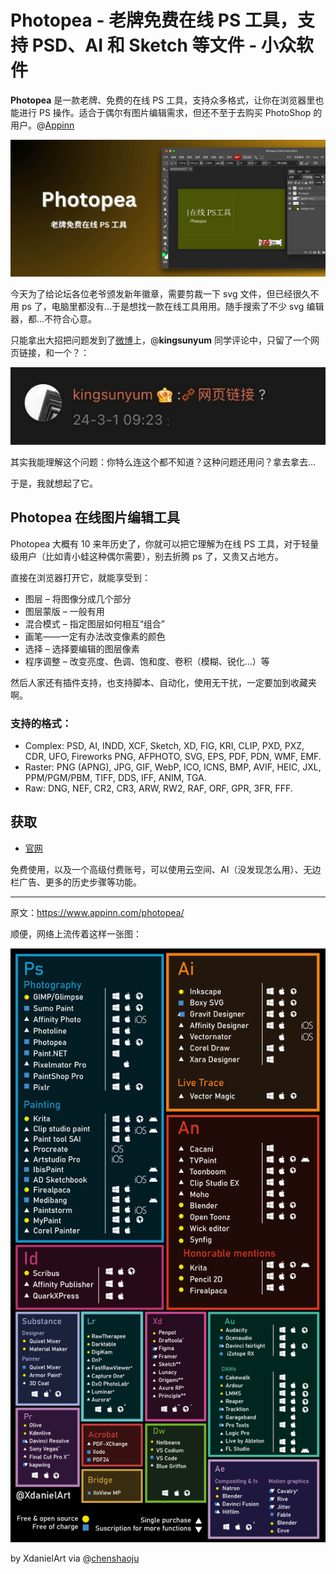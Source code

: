 

# Photopea - 老牌免费在线 PS 工具，支持 PSD、AI 和 Sketch 等文件 - 小众软件

**Photopea** 是一款老牌、免费的在线 PS 工具，支持众多格式，让你在浏览器里也能进行 PS 操作。适合于偶尔有图片编辑需求，但还不至于去购买 PhotoShop 的用户。@[Appinn](https://www.appinn.com/photopea/)

![Photopea - 老牌免费在线 PS 工具，支持 PSD、AI 和 Sketch 等文件](assets/1709271350-74c23c92f2b1b4e00a49bc23a03b1806.jpg "Photopea - 老牌免费在线 PS 工具，支持 PSD、AI 和 Sketch 等文件 1")

今天为了给论坛各位老爷颁发新年徽章，需要剪裁一下 svg 文件，但已经很久不用 ps 了，电脑里都没有…于是想找一款在线工具用用。随手搜索了不少 svg 编辑器，都…不符合心意。

只能拿出大招把问题发到了[微博](https://weibo.com/1684197391/O2XdlBxtY)上，@**kingsunyum** 同学评论中，只留了一个网页链接，和一个？：

![Photopea - 老牌免费在线 PS 工具，支持 PSD、AI 和 Sketch 等文件 1](assets/1709271350-4454ec92736fdde4b27001f6be668b29.jpg "Photopea - 老牌免费在线 PS 工具，支持 PSD、AI 和 Sketch 等文件 2")

其实我能理解这个问题：你特么连这个都不知道？这种问题还用问？拿去拿去…

于是，我就想起了它。

## Photopea 在线图片编辑工具

Photopea 大概有 10 来年历史了，你就可以把它理解为在线 PS 工具，对于轻量级用户（比如青小蛙这种偶尔需要），别去折腾 ps 了，又贵又占地方。

直接在浏览器打开它，就能享受到：

-   图层 – 将图像分成几个部分
-   图层蒙版 – 一般有用
-   混合模式 – 指定图层如何相互“组合”
-   画笔——一定有办法改变像素的颜色
-   选择 – 选择要编辑的图层像素
-   程序调整 – 改变亮度、色调、饱和度、卷积（模糊、锐化…）等

然后人家还有插件支持，也支持脚本、自动化，使用无干扰，一定要加到收藏夹啊。

### 支持的格式：[](https://github.com/photopea/photopea#supported-formats)

-   Complex: PSD, AI, INDD, XCF, Sketch, XD, FIG, KRI, CLIP, PXD, PXZ, CDR, UFO, Fireworks PNG, AFPHOTO, SVG, EPS, PDF, PDN, WMF, EMF.
-   Raster: PNG (APNG), JPG, GIF, WebP, ICO, ICNS, BMP, AVIF, HEIC, JXL, PPM/PGM/PBM, TIFF, DDS, IFF, ANIM, TGA.
-   Raw: DNG, NEF, CR2, CR3, ARW, RW2, RAF, ORF, GPR, 3FR, FFF.

## 获取

-   [官网](https://www.photopea.com/?utm_source=appinn.com)

免费使用，以及一个高级付费账号，可以使用云空间、AI（没发现怎么用）、无边栏广告、更多的历史步骤等功能。

- - -

原文：https://www.appinn.com/photopea/

顺便，网络上流传着这样一张图：

![Photopea - 老牌免费在线 PS 工具，支持 PSD、AI 和 Sketch 等文件 2](assets/1709271350-d5791603710f644847455e7dc1db1641.png "Photopea - 老牌免费在线 PS 工具，支持 PSD、AI 和 Sketch 等文件 3")

by XdanielArt via @[chenshaoju](https://twitter.com/chenshaoju/status/1761023835791311357?t=AA7DAT21toQd2MMnTyqNcg)
